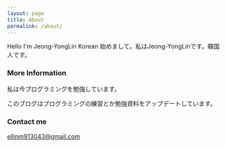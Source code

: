 ```yaml
---
layout: page
title: About
permalink: /about/
---
```


Hello I'm Jeong-YongLin Korean 
始めまして。私はJeong-YongLinです。韓国人です。

### More Information

私は今プログラミングを勉強しています。

このブログはプログラミングの練習とか勉強資料をアップデートしています。

### Contact me

[ellinm913043@gmail.com](mailto:ellinm913043@gmail.com)
